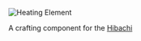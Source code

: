 ![Heating Element](item:betterwithmods:material@27)

A crafting component for the [Hibachi](../blocks/hibachi.md)